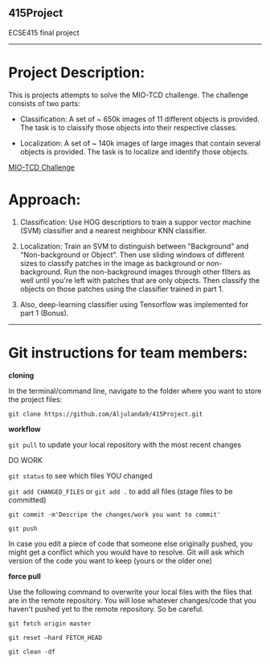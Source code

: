 ## 415Project
ECSE415 final project

---
# Project Description:

This is projects attempts to solve the MIO-TCD challenge. The challenge consists of two parts: 
- Classification: A set of ~ 650k images of 11 different objects is provided. The task is to claissify those objects into their respective classes.

- Localization: A set of ~ 140k images of large images that contain several objects is provided. The task is to localize and identify those objects.

[MIO-TCD Challenge](http://podoce.dinf.usherbrooke.ca/challenge/dataset/)

# Approach: 

1. Classification: Use HOG descriptiors to train a suppor vector machine (SVM) classifier and a nearest neighbour KNN classifier. 

2. Localization: Train an SVM to distinguish between "Background" and "Non-background or Object". Then use sliding windows of different sizes to classify patches in the image as background or non-background. Run the non-background images through other filters as well until you're left with patches that are only objects. Then classify the objects on those patches using the classifier trained in part 1.

3. Also, deep-learning classifier using Tensorflow was implemented for part 1 (Bonus).

---

# Git instructions for team members:

**cloning** 

In the terminal/command line, navigate to the folder where you want to store the project files:

`git clone https://github.com/Aljulanda9/415Project.git`

**workflow**

`git pull` to update your local repository with the most recent changes

DO WORK

`git status` to see which files YOU changed

`git add CHANGED_FILES` or `git add .` to add all files (stage files to be committed)

`git commit -m'Descripe the changes/work you want to commit'`

`git push`

In case you edit a piece of code that someone else originally pushed, you might get a conflict which you would have to resolve. Git will ask which version of the code you want to keep (yours or the older one)

**force pull**

Use the following command to overwrite your local files with the files that are in the remote repository. You will lose whatever changes/code that you haven't pushed yet to the remote repository. So be careful.

`git fetch origin master`

`git reset —hard FETCH_HEAD`

`git clean -df`
